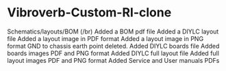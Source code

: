# Vibroverb-Custom-RI-clone
Schematics/layouts/BOM (/br)
Added a BOM pdf file
Added a DIYLC layout file
Added a layout image in PDF format
Added a layout image in PNG format
GND to chassis earth point deleted. 
Added DIYLC boards file
Added boards images PDF and PNG format
Added DIYLC full layout file
Added full layout images PDF and PNG format
Added Service and User manuals PDFs
